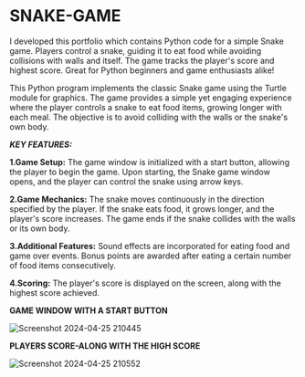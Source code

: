 # SNAKE-GAME
I developed this portfolio which contains Python code for a simple Snake game. Players control a snake, guiding it to eat food while avoiding collisions with walls and itself. The game tracks the player's score and highest score. Great for Python beginners and game enthusiasts alike!

This Python program implements the classic Snake game using the Turtle module for graphics. The game provides a simple yet engaging experience where the player controls a snake to eat food items, growing longer with each meal. The objective is to avoid colliding with the walls or the snake's own body.

***KEY FEATURES:***

**1.Game Setup:**
The game window is initialized with a start button, allowing the player to begin the game.
Upon starting, the Snake game window opens, and the player can control the snake using arrow keys.


**2.Game Mechanics:**
The snake moves continuously in the direction specified by the player.
If the snake eats food, it grows longer, and the player's score increases.
The game ends if the snake collides with the walls or its own body.


**3.Additional Features:**
Sound effects are incorporated for eating food and game over events.
Bonus points are awarded after eating a certain number of food items consecutively.


**4.Scoring:**
The player's score is displayed on the screen, along with the highest score achieved.

**GAME WINDOW WITH A START BUTTON**


![Screenshot 2024-04-25 210445](https://github.com/chnavya123/SNAKE-GAME/assets/166832728/05950009-59f6-410c-b25f-d42d671cba31)


**PLAYERS SCORE-ALONG WITH THE HIGH SCORE**

![Screenshot 2024-04-25 210552](https://github.com/chnavya123/SNAKE-GAME/assets/166832728/2df48d8f-6df7-48ef-b764-071c3f366439)



